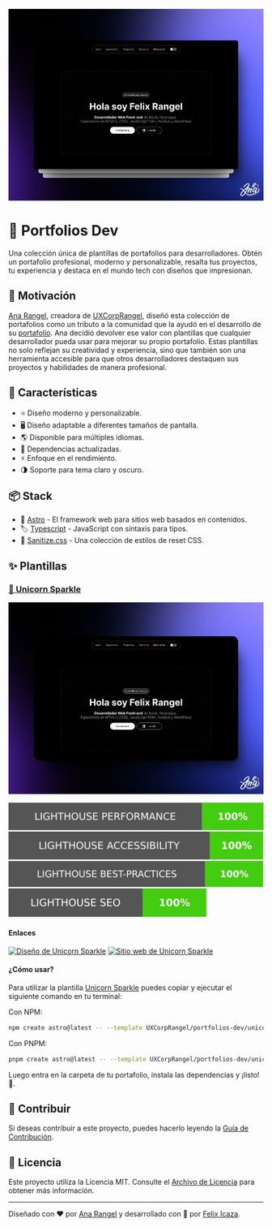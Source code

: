 ![Portada](./assets/image.png)

# 🦄 Portfolios Dev

Una colección única de plantillas de portafolios para desarrolladores. Obtén un portafolio profesional, moderno y personalizable, resalta tus proyectos, tu experiencia y destaca en el mundo tech con diseños que impresionan.

## 🙌 Motivación

[Ana Rangel](https://www.linkedin.com/in/ux-ana-rangel), creadora de [UXCorpRangel](https://www.linkedin.com/company/uxcorprangel/), diseñó esta colección de portafolios como un tributo a la comunidad que la ayudó en el desarrollo de su [portafolio](https://anarangel.github.io/). Ana decidió devolver ese valor con plantillas que cualquier desarrollador pueda usar para mejorar su propio portafolio. Estas plantillas no solo reflejan su creatividad y experiencia, sino que también son una herramienta accesible para que otros desarrolladores destaquen sus proyectos y habilidades de manera profesional.

## 👀 Características

- ⭐ Diseño moderno y personalizable.
- 🖥️ Diseño adaptable a diferentes tamaños de pantalla.
- 🌎 Disponible para múltiples idiomas.
- 🚀 Dependencias actualizadas.
- ⚡ Enfoque en el rendimiento.
- 🌗 Soporte para tema claro y oscuro.

## 📦 Stack

- 🚀 [Astro](https://astro.build/) - El framework web para sitios web basados en contenidos.
- 🏷️ [Typescript](https://www.typescriptlang.org/) - JavaScript con sintaxis para tipos.
- 💅 [Sanitize.css](https://github.com/csstools/sanitize.css) - Una colección de estilos de reset CSS.

## ✨ Plantillas

### [🦄 Unicorn Sparkle](./unicorn-sparkle)

[![Unicorn Sparkle](./unicorn-sparkle/assets/unicorn-sparkle.png)](./unicorn-sparkle)

[![Lighthouse Performance Badge](./unicorn-sparkle/performance/lighthouse_performance.svg)](https://pagespeed.web.dev/analysis/https-unicorn-sparkle-web-app/cnpanzebex?form_factor=desktop)
[![Lighthouse Accessibility Badge](./unicorn-sparkle/performance/lighthouse_accessibility.svg)](https://pagespeed.web.dev/analysis/https-unicorn-sparkle-web-app/cnpanzebex?form_factor=desktop)
[![Lighthouse Best Practices Badge](./unicorn-sparkle/performance/lighthouse_best-practices.svg)](https://pagespeed.web.dev/analysis/https-unicorn-sparkle-web-app/cnpanzebex?form_factor=desktop)
[![Lighthouse SEO Badge](./unicorn-sparkle/performance/lighthouse_seo.svg)](https://pagespeed.web.dev/analysis/https-unicorn-sparkle-web-app/cnpanzebex?form_factor=desktop)

#### Enlaces

[![Diseño de Unicorn Sparkle](https://img.shields.io/badge/Figma-F24E1E?style=for-the-badge&logo=figma&logoColor=white)](https://www.figma.com/design/RPSa9nHARMmnTemhrGuTCZ/Portafolio-dev?node-id=44-1034&t=dIZVva7mcSSduV6j-1)
[![Sitio web de Unicorn Sparkle](https://img.shields.io/website?url=https%3A%2F%2Funicorn-sparkle.web.app&style=for-the-badge)](https://unicorn-sparkle.web.app)

#### ¿Cómo usar?

Para utilizar la plantilla [Unicorn Sparkle](./unicorn-sparkle) puedes copiar y ejecutar el siguiente comando en tu terminal:

Con NPM:

```bash
npm create astro@latest -- --template UXCorpRangel/portfolios-dev/unicorn-sparkle
```

Con PNPM:

```bash
pnpm create astro@latest -- --template UXCorpRangel/portfolios-dev/unicorn-sparkle
```

Luego entra en la carpeta de tu portafolio, instala las dependencias y ¡listo! 🎉.

## 🤝 Contribuir

Si deseas contribuir a este proyecto, puedes hacerlo leyendo la [Guía de Contribución](./CONTRIBUTING.md).

## 📄 Licencia

Este proyecto utiliza la Licencia MIT. Consulte el [Archivo de Licencia](./LICENCE) para obtener más información.

---

Diseñado con ❤️ por [Ana Rangel](https://www.linkedin.com/in/ux-ana-rangel) y desarrollado con 💙 por [Felix Icaza](https://felixicaza.com).
